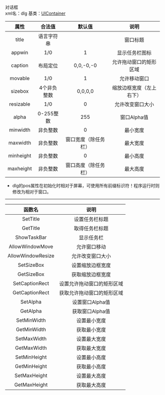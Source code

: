 对话框  
xml名：dlg
基类：[UIContainer](4.属性列表/4.4.UIContainer.md)

|属性|合法值|默认值|说明|
| :---: | :---: | :---: | :---: |
|title|语言字符串||窗口标题|
|appwin|1/0|1|显示任务栏图标|
|caption|布局定位|0,0,-0,-0|允许拖动窗口的矩形区域|
|movable|1/0|1|允许移动窗口|
|sizebox|4个非负整数|0,0,0,0|缩放边框宽度（左上右下）|
|resizable|1/0|0|允许改变窗口大小|
|alpha|0-255整数|255|窗口Alpha值|
|minwidth|非负整数|0|最小宽度|
|maxwidth|非负整数|窗口宽度（除任务栏）|最大宽度|
|minheight|非负整数|0|最小高度|
|maxheight|非负整数|窗口高度（除任务栏）|最大高度|

- dlg的pos属性在初始化时相对于屏幕，可使用所有前缀标识符！程序运行时则修改为相对于窗口。

* * * * *

|函数名|说明|
| :---: | :---: |
|SetTitle|设置任务栏标题|
|GetTitle|取得任务栏标题|
|ShowTaskBar|显示任务栏|
|AllowWindowMove|允许窗口移动|
|AllowWindowResize|允许改变窗口大小|
|SetSizeBox|设置缩放边框宽度|
|GetSizeBox|获取缩放边框宽度|
|SetCaptionRect|设置允许拖动窗口的矩形区域|
|GetCaptionRect|获取允许拖动窗口的矩形区域|
|SetAlpha|设置窗口Alpha值|
|GetAlpha|获取窗口Alpha值|
|SetMinWidth|设置最小宽度|
|GetMinWidth|获取最小宽度|
|SetMaxWidth|设置最大宽度|
|GetMaxWidth|获取最大宽度|
|SetMinHeight|设置最小高度|
|GetMinHeight|获取最小高度|
|SetMaxHeight|设置最大高度|
|GetMaxHeight|获取最大高度|
